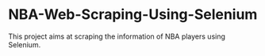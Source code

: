 # NBA-Web-Scraping-Using-Selenium
This project aims at scraping the information of NBA players using Selenium.
